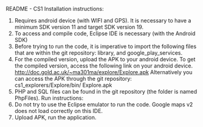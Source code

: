 README - CS1
Installation instructions:
1) Requires android device (with WIFI and GPS). It is necessary to have a minimum SDK version
11 and target SDK version 19.
2) To access and compile code, Eclipse IDE is necessary (with the Android SDK)
3) Before trying to run the code, it is imperative to import the following files that are within the git
repository: library, and google_play_services.
4) For the compiled version, upload the APK to your android device. To get the compiled version,
access the following link on your android device.
http://doc.gold.ac.uk/~ma301ma/explore/Explore.apk
 Alternatively you can access the APK through the git repository: cs1_explorers/Explore/bin/
Explore.apk
5) PHP and SQL files can be found in the git repository (the folder is named PhpFiles).
Run instructions:
1) Do not try to use the Eclipse emulator to run the code. Google maps v2 does not load correctly
on this IDE.
2) Upload APK, run the application.
